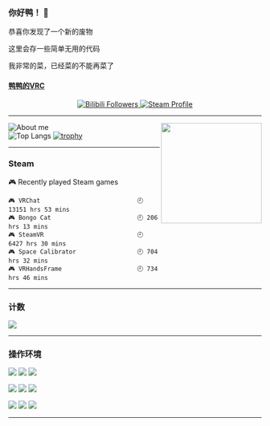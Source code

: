 ### 你好鸭！ 👋
恭喜你发现了一个新的废物

这里会存一些简单无用的代码

我非常的菜，已经菜的不能再菜了

#### <a href="https://vrchat.com/home/user/usr_1e117071-e4e4-4dfd-83ac-ca98cb334ea0" target="_blank">鸭鸭的VRC</a>

<p align="center">
  <a target="_blank" href="https://space.bilibili.com/388731488/">
    <img src="https://img.shields.io/badge/dynamic/json?style=flat-square&logo=bilibili&label=Bilibili&query=$.data.follower&url=https://api.bilibili.com/x/relation/stat?vmid=388731488" alt="Bilibili Followers">
  </a>
  <a target="_blank" href="https://steamcommunity.com/id/mmyo456">
    <img src="https://img.shields.io/badge/Steam-232361?logo=Steam&style=flat-square" alt="Steam Profile">
  </a>
</p>

---

<img align='right' src='https://cdn.jsdelivr.net/gh/mmyo456/mmyo456@main/DLC6.gif' width='200px'>
    
![About me](https://github-readme-stats.vercel.app/api?username=mmyo456&show_icons=true&theme=ambient_gradient&locale=cn)<br> 
![Top Langs](https://github-readme-stats.vercel.app/api/top-langs/?username=mmyo456&show_icons=true&theme=ambient_gradient&locale=cn)
[![trophy](https://github-profile-trophy.vercel.app/?username=mmyo456)](https://github.com/ryo-ma/github-profile-trophy)

---

### Steam

<!-- steam-box start -->
🎮 Recently played Steam games
```text
🎮 VRChat                           🕘 13151 hrs 53 mins
🎮 Bongo Cat                        🕘 206 hrs 13 mins
🎮 SteamVR                          🕘 6427 hrs 30 mins
🎮 Space Calibrator                 🕘 704 hrs 32 mins
🎮 VRHandsFrame                     🕘 734 hrs 46 mins
```
<!-- Powered by https://github.com/YouEclipse/steam-box . -->
<!-- steam-box end -->

 ---
 
### 计数

[![](https://count.getloli.com/@mmyo456?name=mmyo456&theme=moebooru&padding=7&offset=1&align=top&scale=1.4&pixelated=1&darkmode=auto)](http://count.getloli.com/)

---

### 操作环境
[![](https://img.shields.io/badge/Windows-10-33AADD?style=flat-square&logo=windows&logoColor=6cf)](https://www.microsoft.com/windows/get-windows-10)
[![](https://img.shields.io/badge/Windows-11-33AADD?style=flat-square&logo=microsoft&logoColor=6cf)](https://www.microsoft.com/windows/get-windows-11)
[![](https://img.shields.io/badge/IDE-Visual%20Studio%20Code-33AADD?style=flat-square&logo=visual-studio-code&logoColor=6cf)](https://code.visualstudio.com/)

[![](https://img.shields.io/badge/iPhone%2015%20Pro%20-Max-black?style=flat-square&logo=apple&logoColor=golden)](https://apple.com/)
[![](https://img.shields.io/badge/iPad%20mini%206-black?style=flat-square&logo=apple&logoColor=golden)](https://apple.com/)
[![](https://img.shields.io/badge/-26%20Bata6-167C80?style=flat-square&logo=ios)](https://beta.apple.com/)

[![](https://img.shields.io/badge/CMF%20Phone-1-black?style=flat-square&logo=android&logoColor=golden)](https://cmf.tech/)
[![](https://img.shields.io/badge/OS-Android15-green?style=flat-square&logo=android)](https://www.android.com/)
[![](https://img.shields.io/badge/NothingOS-3.0-167C80?style=flat-square&logoColor=white)](https://nothing.tech)

---
